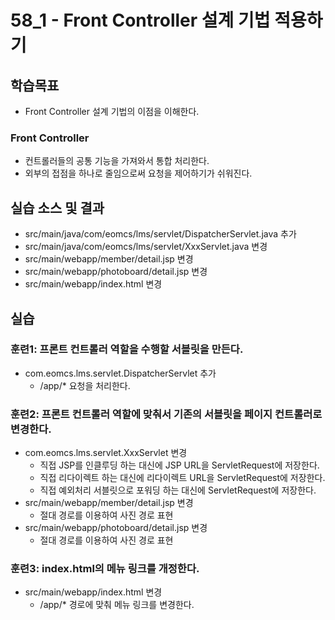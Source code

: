 # 58_1 - Front Controller 설계 기법 적용하기

## 학습목표

- Front Controller 설계 기법의 이점을 이해한다.

### Front Controller

- 컨트롤러들의 공통 기능을 가져와서 통합 처리한다.
- 외부의 접점을 하나로 줄임으로써 요청을 제어하기가 쉬워진다.


## 실습 소스 및 결과

- src/main/java/com/eomcs/lms/servlet/DispatcherServlet.java 추가
- src/main/java/com/eomcs/lms/servlet/XxxServlet.java 변경
- src/main/webapp/member/detail.jsp 변경
- src/main/webapp/photoboard/detail.jsp 변경
- src/main/webapp/index.html 변경

## 실습  

### 훈련1: 프론트 컨트롤러 역할을 수행할 서블릿을 만든다.

- com.eomcs.lms.servlet.DispatcherServlet 추가
  - /app/* 요청을 처리한다.

### 훈련2: 프론트 컨트롤러 역할에 맞춰서 기존의 서블릿을 페이지 컨트롤러로 변경한다.

- com.eomcs.lms.servlet.XxxServlet 변경
  - 직접 JSP를 인클루딩 하는 대신에 JSP URL을 ServletRequest에 저장한다.
  - 직접 리다이렉트 하는 대신에 리다이렉트 URL을 ServletRequest에 저장한다.
  - 직접 예외처리 서블릿으로 포워딩 하는 대신에 ServletRequest에 저장한다.
- src/main/webapp/member/detail.jsp 변경
  - 절대 경로를 이용하여 사진 경로 표현
- src/main/webapp/photoboard/detail.jsp 변경
  - 절대 경로를 이용하여 사진 경로 표현
  
### 훈련3: index.html의 메뉴 링크를 개정한다.

- src/main/webapp/index.html 변경
  - /app/* 경로에 맞춰 메뉴 링크를 변경한다.